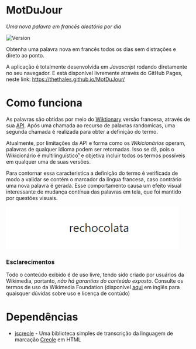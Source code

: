# MotDuJour

_Uma nova palavra em francês aleatória por dia_

![Version](https://img.shields.io/badge/version-pre--alpha-red)



Obtenha uma palavra nova em francês todos os dias sem distrações e direto ao ponto.


A aplicação é totalmente desenvolvida em _Javascript_ rodando diretamente no seu navegador. E está disponível livremente através do GitHub Pages, neste link: https://thethales.github.io/MotDuJour/


# Como funciona

As palavras são obtidas por meio do [Wiktionary](https://fr.wiktionary.org/wiki/Wiktionnaire:Page_d%E2%80%99accueil) versão francesa, através de sua [API](https://en.wiktionary.org/w/api.php).
Após uma chamada ao recurso de palavras randomicas, uma segunda chamada é realizada para obter a definição do termo.

Atualmente, por limitações da API e forma como os _Wikicionários_ operam, palavras de qualquer idioma podem ser retornadas. Isso se dá, pois o Wikicionário é multilinguístico[¹](https://en.wikipedia.org/wiki/Wiktionary) e objetiva incluir todos os termos possíveis em qualquer uma de suas versões.

Para contornar essa caracteristica a definição do termo é verificada de modo a validar se contém o marcador da lingua francesa, caso contrário uma nova palavra é gerada. Esse comportamento causa um efeito visual interessante de mudança contínua das palavras em tela, que foi mantido por questões visuais.

![Efeito Sequencial](docs/img/word-sequence.gif)




### Esclarecimentos

Todo o conteúdo exibido é de uso livre, tendo sido criado por usuários da Wikimedia, portanto, _não há garantias do conteúdo exposto_. Consulte os termos de uso da Wikimedia Foundation (disponível [aqui](https://foundation.wikimedia.org/wiki/Terms_of_Use/en) em inglês para quaisquer dúvidas sobre uso e licença de contúdo) 


# Dependências

- [jscreole](https://github.com/scottt/jscreole) - Uma biblioteca simples de transcrição da linguagem de marcação [Creole](http://www.wikicreole.org/) em HTML